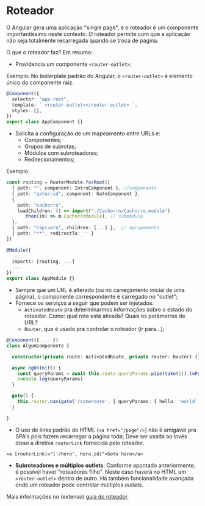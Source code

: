 # Roteador

O Angular gera uma aplicação "single page", e o roteador é um componente importantíssimo neste contexto. O roteador permite com que a aplicação não seja totalmente recarregada quando se troca de página.

O que o roteador faz? Em resumo:

* Providencia um componente `<router-outlet>`;

Exemplo: No boilerplate padrão do Angular, o `<router-outlet>` é elemento único do componente raiz.

```typescript
@Component({
  selector: "app-root",
  template: ` <router-outlet></router-outlet> `,
  styles: [],
})
export class AppComponent {}
```

* Solicita a configuração de um mapeamento entre URLs e:
  * Componentes;
  * Grupos de subrotas;
  * Módulos com subroteadores;
  * Redirecionamentos;

Exemplo

```typescript
const routing = RouterModule.forRoot([
  { path: "", component: IntroComponent }, //componente
  { path: "gato/:id", component: GatoComponent },
  {
    path: "cachorro",
    loadChildren: () => import("./Cachorro/Cachorro.module")
      .then((m) => m.CachorroModule), // submódulo
  },
  { path: "capivara", children: [...] },  // agrupamento
  { path: "**", redirectTo: '' }
])

@Module({
  ...
  imports: [routing, ...]
  ...
})
export class AppModule {}
```

* Sempre que um URL é alterado \(ou no carregamento inicial de uma página\), o componente correspondente é carregado no "outlet";
* Fornece os serviços a seguir que podem ser injetados:
  * `ActivatedRoute` pra determinarmos informações sobre o estado do roteador. Como: qual rota está ativada? Quais os parâmetros de URL?
  * `Router`, que é usado pra controlar o roteador \(ir para...\);

```typescript
@Component({ ... })
class AlgumComponente {

  constructor(private route: ActivatedRoute, private router: Router) {}

  async ngOnInit() {
    const queryParams = await this.route.queryParams.pipe(take(1)).toPromise()
    console.log(queryParams)
  }

  goto() {
    this.router.navigate('/someroute', { queryParams: { hello: 'world' } })
  }

}
```

* O uso de links padrão do HTML \(`<a href="/page"/>`\) não é amigável pra SPA's pois fazem recarregar a página toda; Deve ser usada ao invés disso a diretiva `routerLink` fornecida pelo roteador.

```markup
<a [routerLink]="['/hero', hero.id]">Goto hero</a>
```

* **Subroteadores e múltiplos outlets**: Conforme apontado anteriormente, é possível haver "roteadores filho". Neste caso haverá no HTML um `<router-outlet>` dentro de outro. Há também funcionalidade avançada onde um roteador pode controlar múltiplos _outlets_.

Mais informações no \(extenso\) [guia do roteador](https://angular.io/guide/router-tutorial-toh).


